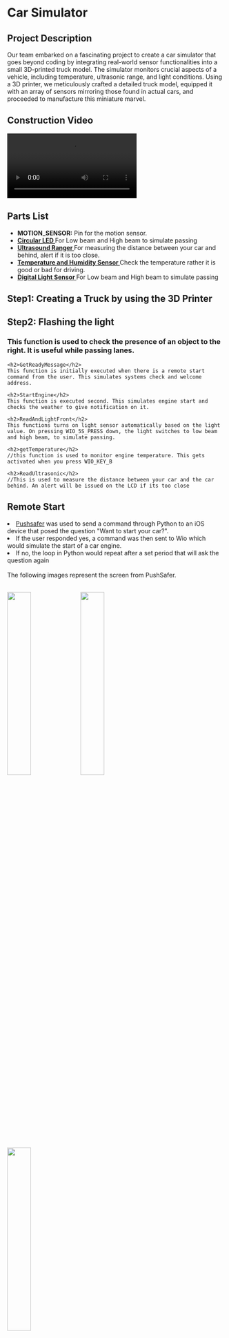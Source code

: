 

<h1>Car Simulator</h1>

<h2> Project Description </h2>
Our team embarked on a fascinating project to create a car simulator that goes beyond coding by integrating real-world sensor functionalities into a small 3D-printed truck model. The simulator monitors crucial aspects of a vehicle, including temperature, ultrasonic range, and light conditions. Using a 3D printer, we meticulously crafted a detailed truck model, equipped it with an array of sensors mirroring those found in actual cars, and proceeded to manufacture this miniature marvel.
	
<h2>Construction Video</h2>
<video src="https://user-images.githubusercontent.com/169707/.mp4" controls="controls" style="max-width: 730px;">
</video>
	
<h2>Parts List</h2>
<p><ul>
  <li><strong>MOTION_SENSOR:</strong> Pin for the motion sensor.</li>
  <li><strong><a href ="https://wiki.seeedstudio.com/Grove-Circular_LED/">
	  Circular LED  </a></strong> For Low beam and High beam to simulate passing</li>
  <li><strong><a href = "https://wiki.seeedstudio.com/Grove-Ultrasonic_Ranger/">
	  Ultrasound Ranger </a></strong> For measuring the distance between your car and behind, alert if it is too close.</li>
  <li><strong><a href = "https://wiki.seeedstudio.com/Grove-TemperatureAndHumidity_Sensor/">
	  Temperature and Humidity Sensor </a></strong> Check the temperature rather it is good or bad for driving. </li>
  <li><strong><a href = "https://wiki.seeedstudio.com/Grove-Digital_Light_Sensor/">
	  Digital Light Sensor </a></strong>  For Low beam and High beam to simulate passing</li>
</ul></p>
	
<h2>Step1: Creating a Truck by using the 3D Printer </h2>
	
<h2>Step2: Flashing the light</h2>
	<h3> This function is used to check the presence of an object to the right. It is useful while passing lanes.</h3>
	
	<h2>GetReadyMessage</h2>
	This function is initially executed when there is a remote start command from the user. This simulates systems check and welcome address.
	
	<h2>StartEngine</h2>	
	This function is executed second. This simulates engine start and checks the weather to give notification on it. 
	
	<h2>ReadAndLightFront</h2>	
	This functions turns on light sensor automatically based on the light value. On pressing WIO_5S_PRESS down, the light switches to low beam and high beam, to simulate passing. 
	
	<h2>getTemperature</h2>	
	//this function is used to monitor engine temperature. This gets activated when you press WIO_KEY_B

	<h2>ReadUltrasonic</h2>	
	//This is used to measure the distance between your car and the car behind. An alert will be issued on the LCD if its too close
 <h2>Remote Start</h2>
 
	 
 </ul>
 <li><a href="https://www.pushsafer.com/">Pushsafer</a> was used to send a command through Python to an iOS device that posed the question "Want to start your car?". </li>
 <li>If the user responded yes, a command was then sent to Wio which would simulate the start of a car engine. </li>
 <li>If no, the loop in Python would repeat after a set period that will ask the question again</li>
 </ul>
 <br/>
 The following images represent the screen from PushSafer. 
<br/>
<br>

<p float="left">
  <img src="https://github.com/gautham-2803/Arduino/assets/57102558/174b7cd9-fdd5-4bb1-8e21-d5edf834b60a"  width="33%"/> <img src="https://github.com/gautham-2803/Arduino/assets/57102558/16f4448e-2ca6-418e-b696-f2128ed980c7" width="33%"/> <img src="https://github.com/gautham-2803/Arduino/assets/57102558/dc590d71-de45-4814-8f07-d2bd0a239f87" width="33%">

</p>
<br/>
